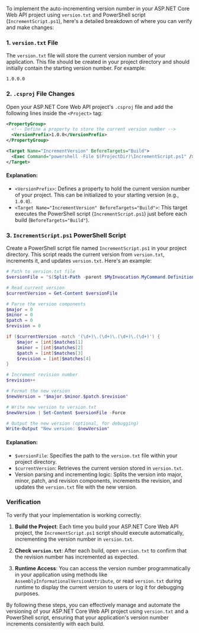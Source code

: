 To implement the auto-incrementing version number in your ASP.NET Core Web API project using `version.txt` and PowerShell script (`IncrementScript.ps1`), here's a detailed breakdown of where you can verify and make changes:

### 1. `version.txt` File

The `version.txt` file will store the current version number of your application. This file should be created in your project directory and should initially contain the starting version number. For example:

```
1.0.0.0
```

### 2. `.csproj` File Changes

Open your ASP.NET Core Web API project's `.csproj` file and add the following lines inside the `<Project>` tag:

```xml
<PropertyGroup>
  <!-- Define a property to store the current version number -->
  <VersionPrefix>1.0.0</VersionPrefix>
</PropertyGroup>

<Target Name="IncrementVersion" BeforeTargets="Build">
  <Exec Command="powershell -File $(ProjectDir)\IncrementScript.ps1" />
</Target>
```

#### Explanation:
- `<VersionPrefix>`: Defines a property to hold the current version number of your project. This can be initialized to your starting version (e.g., `1.0.0`).
- `<Target Name="IncrementVersion" BeforeTargets="Build">`: This target executes the PowerShell script (`IncrementScript.ps1`) just before each build (`BeforeTargets="Build"`).

### 3. `IncrementScript.ps1` PowerShell Script

Create a PowerShell script file named `IncrementScript.ps1` in your project directory. This script reads the current version from `version.txt`, increments it, and updates `version.txt`. Here's an example:

```powershell
# Path to version.txt file
$versionFile = "$(Split-Path -parent $MyInvocation.MyCommand.Definition)\version.txt"

# Read current version
$currentVersion = Get-Content $versionFile

# Parse the version components
$major = 0
$minor = 0
$patch = 0
$revision = 0

if ($currentVersion -match '(\d+)\.(\d+)\.(\d+)\.(\d+)') {
    $major = [int]$matches[1]
    $minor = [int]$matches[2]
    $patch = [int]$matches[3]
    $revision = [int]$matches[4]
}

# Increment revision number
$revision++

# Format the new version
$newVersion = "$major.$minor.$patch.$revision"

# Write new version to version.txt
$newVersion | Set-Content $versionFile -Force

# Output the new version (optional, for debugging)
Write-Output "New version: $newVersion"
```

#### Explanation:
- `$versionFile`: Specifies the path to the `version.txt` file within your project directory.
- `$currentVersion`: Retrieves the current version stored in `version.txt`.
- Version parsing and incrementing logic: Splits the version into major, minor, patch, and revision components, increments the revision, and updates the `version.txt` file with the new version.

### Verification

To verify that your implementation is working correctly:

1. **Build the Project**: Each time you build your ASP.NET Core Web API project, the `IncrementScript.ps1` script should execute automatically, incrementing the version number in `version.txt`.
   
2. **Check `version.txt`**: After each build, open `version.txt` to confirm that the revision number has incremented as expected.

3. **Runtime Access**: You can access the version number programmatically in your application using methods like `AssemblyInformationalVersionAttribute`, or read `version.txt` during runtime to display the current version to users or log it for debugging purposes.

By following these steps, you can effectively manage and automate the versioning of your ASP.NET Core Web API project using `version.txt` and a PowerShell script, ensuring that your application's version number increments consistently with each build.
